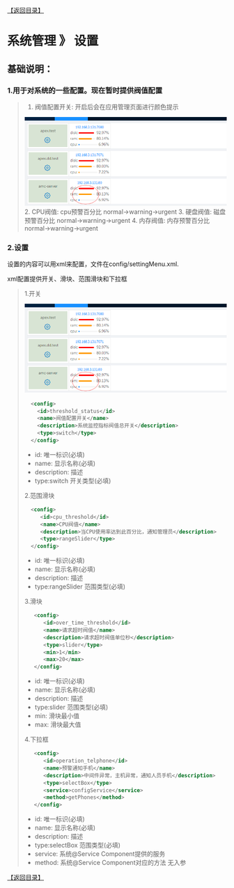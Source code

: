 [【返回目录】](../README.md)

# 系统管理 》 设置

## 基础说明：

### 1.用于对系统的一些配置。现在暂时提供阀值配置

> 1. 阀值配置开关: 开启后会在应用管理页面进行颜色提示
>
> ![开启阀值效果](images/threshold-effect.png)
> 2. CPU阀值: cpu预警百分比    normal->warning->urgent
> 3. 硬盘阀值: 磁盘预警百分比   normal->warning->urgent
> 4. 内存阀值: 内存预警百分比   normal->warning->urgent

### 2.设置
设置的内容可以用xml来配置，文件在config/settingMenu.xml.

xml配置提供开关、滑块、范围滑块和下拉框

> 1.开关
>
> ![开启阀值效果](images/threshold-effect.png)
>```xml
>   <config>
>     <id>threshold_status</id>
>     <name>阀值配置开关</name>
>     <description>系统监控指标阀值总开关</description>
>     <type>switch</type>
>   </config>
>```
> - id: 唯一标识(必填)
> - name: 显示名称(必填)
> - description: 描述
> - type:switch 开关类型(必填)
>
> 2.范围滑块
>```xml
>   <config>
>      <id>cpu_threshold</id>
>      <name>CPU阀值</name>
>      <description>当CPU使用率达到此百分比，通知管理员</description>
>      <type>rangeSlider</type>
>   </config>
> ```
> - id: 唯一标识(必填)
> - name: 显示名称(必填)
> - description: 描述
> - type:rangeSlider 范围类型(必填)
>
> 3.滑块
> ```xml
>    <config>
>       <id>over_time_threshold</id>
>       <name>请求超时阀值</name>
>       <description>请求超时阀值单位秒</description>
>       <type>slider</type>
>       <min>1</min>
>       <max>20</max>
>    </config>
> ```
> - id: 唯一标识(必填)
> - name: 显示名称(必填)
> - description: 描述
> - type:slider 范围类型(必填)
> - min: 滑块最小值
> - max: 滑块最大值
>
> 4.下拉框
> ```xml
>    <config>
>       <id>operation_telphone</id>
>       <name>预警通知手机</name>
>       <description>中间件异常，主机异常，通知人员手机</description>
>       <type>selectBox</type>
>       <service>configService</service>
>       <method>getPhones</method>
>    </config>
> ```
> - id: 唯一标识(必填)
> - name: 显示名称(必填)
> - description: 描述
> - type:selectBox 范围类型(必填)
> - service: 系统@Service Component提供的服务
> - method: 系统@Service Component对应的方法 无入参
>


[【返回目录】](../README.md)
